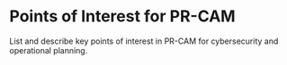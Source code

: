 # Points of Interest for PR-CAM

List and describe key points of interest in PR-CAM for cybersecurity and operational planning.
